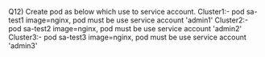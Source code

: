 Q12) Create pod as below which use to service account.
     Cluster1:- pod sa-test1 image=nginx, pod must be use service account 'admin1'
     Cluster2:- pod sa-test2 image=nginx, pod must be use service account 'admin2'
     Cluster3:- pod sa-test3 image=nginx, pod must be use service account 'admin3'
